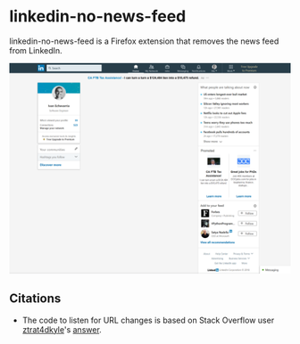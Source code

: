 # linkedin-no-news-feed

linkedin-no-news-feed is a Firefox extension that removes the news feed from LinkedIn.

![Screenshot of extension in use](screenshot.png)

## Citations

- The code to listen for URL changes is based on Stack Overflow user <a href="https://stackoverflow.com/users/6586407/ztrat4dkyle">ztrat4dkyle</a>'s <a href="https://stackoverflow.com/questions/34957319/how-to-listen-for-url-change-with-chrome-extension/50548409#50548409">answer</a>. 

